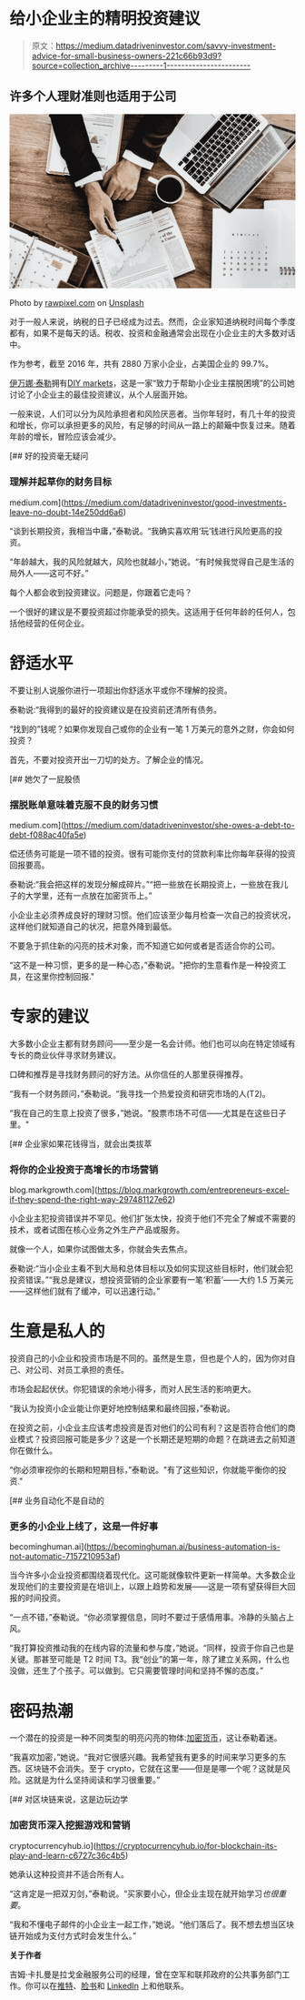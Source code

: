 # 给小企业主的精明投资建议

> 原文：<https://medium.datadriveninvestor.com/savvy-investment-advice-for-small-business-owners-221c66b93d9?source=collection_archive---------1----------------------->

## 许多个人理财准则也适用于公司

![](img/e61dcf423d8f07200b6cdf0851b7a81a.png)

Photo by [rawpixel.com](https://unsplash.com/@rawpixel?utm_source=medium&utm_medium=referral) on [Unsplash](https://unsplash.com?utm_source=medium&utm_medium=referral)

对于一般人来说，纳税的日子已经成为过去。然而，企业家知道纳税时间每个季度都有，如果不是每天的话。税收、投资和金融通常会出现在小企业主的大多数对话中。

作为参考，截至 2016 年，共有 2880 万家小企业，占美国企业的 99.7%。

[伊万娜·泰勒](https://diymarketers.com/about/)拥有[DIY markets](https://diymarketers.com/)，这是一家“致力于帮助小企业主摆脱困境”的公司她讨论了小企业主的最佳投资建议，从个人层面开始。

一般来说，人们可以分为风险承担者和风险厌恶者。当你年轻时，有几十年的投资和增长，你可以承担更多的风险，有足够的时间从一路上的颠簸中恢复过来。随着年龄的增长，冒险应该会减少。

[](https://medium.com/datadriveninvestor/good-investments-leave-no-doubt-14e250dd6a6) [## 好的投资毫无疑问

### 理解并起草你的财务目标

medium.com](https://medium.com/datadriveninvestor/good-investments-leave-no-doubt-14e250dd6a6) 

“谈到长期投资，我相当中庸，”泰勒说。“我确实喜欢用‘玩’钱进行风险更高的投资。

“年龄越大，我的风险就越大，风险也就越小，”她说。“有时候我觉得自己是生活的局外人——这可不好。”

每个人都会收到投资建议。问题是，你跟着它走吗？

一个很好的建议是不要投资超过你能承受的损失。这适用于任何年龄的任何人，包括他经营的任何企业。

# 舒适水平

不要让别人说服你进行一项超出你舒适水平或你不理解的投资。

泰勒说:“我得到的最好的投资建议是在投资前还清所有债务。

“找到的”钱呢？如果你发现自己或你的企业有一笔 1 万美元的意外之财，你会如何投资？

首先，不要对投资开出一刀切的处方。了解企业的情况。

[](https://medium.com/datadriveninvestor/she-owes-a-debt-to-debt-f088ac40fa5e) [## 她欠了一屁股债

### 摆脱账单意味着克服不良的财务习惯

medium.com](https://medium.com/datadriveninvestor/she-owes-a-debt-to-debt-f088ac40fa5e) 

偿还债务可能是一项不错的投资。很有可能你支付的贷款利率比你每年获得的投资回报要高。

泰勒说:“我会把这样的发现分解成碎片。”“把一些放在长期投资上，一些放在我儿子的大学里，还有一点放在加密货币上。”

小企业主必须养成良好的理财习惯。他们应该至少每月检查一次自己的投资状况，这样他们就知道自己的状况，把意外降到最低。

不要急于抓住新的闪亮的技术对象，而不知道它如何或者是否适合你的公司。

“这不是一种习惯，更多的是一种心态，”泰勒说。"把你的生意看作是一种投资工具，在这里你控制回报."

# 专家的建议

大多数小企业主都有财务顾问——至少是一名会计师。他们也可以向在特定领域有专长的商业伙伴寻求财务建议。

口碑和推荐是寻找财务顾问的好方法。从你信任的人那里获得推荐。

“我有一个财务顾问，”泰勒说。“我寻找一个热爱投资和研究市场的人(T2)。

“我在自己的生意上投资了很多，”她说。"股票市场不可信——尤其是在这些日子里。"

[](https://blog.markgrowth.com/entrepreneurs-excel-if-they-spend-the-right-way-297481127e62) [## 企业家如果花钱得当，就会出类拔萃

### 将你的企业投资于高增长的市场营销

blog.markgrowth.com](https://blog.markgrowth.com/entrepreneurs-excel-if-they-spend-the-right-way-297481127e62) 

小企业主犯投资错误并不罕见。他们扩张太快，投资于他们不完全了解或不需要的技术，或者试图在核心业务之外生产产品或服务。

就像一个人，如果你试图做太多，你就会失去焦点。

泰勒说:“当小企业主看不到大局和总体目标以及如何实现这些目标时，他们就会犯投资错误。”“我总是建议，想投资营销的企业家要有一笔‘积蓄’——大约 1.5 万美元——这样他们就有了缓冲，可以迅速行动。”

# 生意是私人的

投资自己的小企业和投资市场是不同的。虽然是生意，但也是个人的，因为你对自己、对公司、对员工承担的责任。

市场会起起伏伏。你犯错误的余地小得多，而对人民生活的影响更大。

“我认为投资小企业能让你更好地控制结果和最终回报，”泰勒说。

在投资之前，小企业主应该考虑投资是否对他们的公司有利？这是否符合他们的商业模式？投资回报可能是多少？这是一个长期还是短期的命题？在跳进去之前知道你在做什么。

“你必须审视你的长期和短期目标，”泰勒说。"有了这些知识，你就能平衡你的投资."

[](https://becominghuman.ai/business-automation-is-not-automatic-7157210953af) [## 业务自动化不是自动的

### 更多的小企业上线了，这是一件好事

becominghuman.ai](https://becominghuman.ai/business-automation-is-not-automatic-7157210953af) 

当今许多小企业投资都围绕着现代化。这可能就像软件更新一样简单。大多数企业发现他们的主要投资是在培训上，以跟上趋势和发展——这是一项有望获得巨大回报的时间投资。

“一点不错，”泰勒说。“你必须掌握信息，同时不要过于感情用事。冷静的头脑占上风。

“我打算投资推动我的在线内容的流量和参与度，”她说。“同样，投资于你自己也是关键。那甚至可能是 T2 时间 T3。我“创业”的第一年，除了建立关系网，什么也没做，还生了个孩子。可以做到。它只需要管理时间和坚持不懈的态度。”

# 密码热潮

一个潜在的投资是一种不同类型的明亮闪亮的物体:[加密货币](https://medium.com/@JKatzaman/for-blockchain-its-play-and-learn-c6727c36c4b5)，这让泰勒着迷。

“我喜欢加密，”她说。“我对它很感兴趣。我希望我有更多的时间来学习更多的东西。区块链不会消失。至于 crypto，它就在这里——但是是哪一个呢？这就是风险。这就是为什么坚持阅读和学习很重要。”

[](https://cryptocurrencyhub.io/for-blockchain-its-play-and-learn-c6727c36c4b5) [## 对区块链来说，这是边玩边学

### 加密货币深入挖掘游戏和营销

cryptocurrencyhub.io](https://cryptocurrencyhub.io/for-blockchain-its-play-and-learn-c6727c36c4b5) 

她承认这种投资并不适合所有人。

“这肯定是一把双刃剑，”泰勒说。“买家要小心，但企业主现在就开始学习*也很重要*。

“我和不懂电子邮件的小企业主一起工作，”她说。“他们落后了。我不想去想当区块链开始成为支付方式时会发生什么。”

**关于作者**

吉姆·卡扎曼是拉戈金融服务公司的经理，曾在空军和联邦政府的公共事务部门工作。你可以在[推特](https://twitter.com/JKatzaman)、[脸书](https://www.facebook.com/jim.katzaman)和 [LinkedIn](https://www.linkedin.com/in/jim-katzaman-33641b21/) 上和他联系。